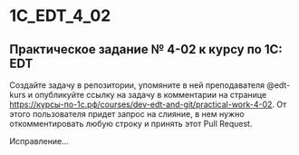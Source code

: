 # 1C_EDT_4_02
## Практическое задание № 4-02 к курсу по 1С: EDT

Создайте задачу в репозитории, упомяните в ней преподавателя @edt-kurs и опубликуйте ссылку на задачу в комментарии на странице https://курсы-по-1с.рф/courses/dev-edt-and-git/practical-work-4-02. От этого пользователя придет запрос на слияние, в нем нужно откомментировать любую строку и принять этот Pull Request.

Исправление...
